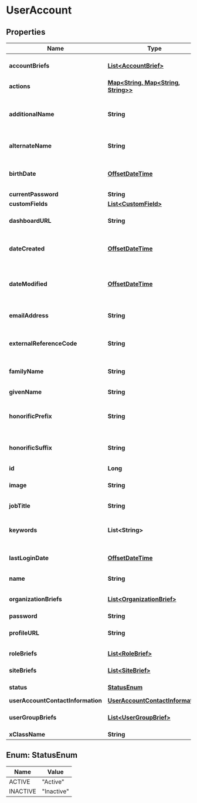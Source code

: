 # UserAccount

## Properties
Name | Type | Description | Notes
------------ | ------------- | ------------- | -------------
**accountBriefs** | [**List&lt;AccountBrief&gt;**](AccountBrief.md) | A list of the user&#x27;s account. |  [optional]
**actions** | [**Map&lt;String, Map&lt;String, String&gt;&gt;**](Map.md) |  |  [optional]
**additionalName** | **String** | The user&#x27;s additional name (e.g., middle name). |  [optional]
**alternateName** | **String** | The user&#x27;s alias or screen name. |  [optional]
**birthDate** | [**OffsetDateTime**](OffsetDateTime.md) | The user&#x27;s date of birth, in ISO 8601 format. |  [optional]
**currentPassword** | **String** |  |  [optional]
**customFields** | [**List&lt;CustomField&gt;**](CustomField.md) |  |  [optional]
**dashboardURL** | **String** | A relative URL to the user&#x27;s dashboard. |  [optional]
**dateCreated** | [**OffsetDateTime**](OffsetDateTime.md) | The creation date of the user&#x27;s account. |  [optional]
**dateModified** | [**OffsetDateTime**](OffsetDateTime.md) | The last time any field of the user&#x27;s account was changed. |  [optional]
**emailAddress** | **String** | The user&#x27;s main email address. |  [optional]
**externalReferenceCode** | **String** | The optional external key of this user account. |  [optional]
**familyName** | **String** | The user&#x27;s surname (last name). |  [optional]
**givenName** | **String** | The user&#x27;s first name. |  [optional]
**honorificPrefix** | **String** | The user&#x27;s title (e.g., Dr., Mr., Mrs, Ms., etc.). |  [optional]
**honorificSuffix** | **String** | The user&#x27;s suffix (e.g., II, Jr., PhD, etc.). |  [optional]
**id** | **Long** | The user&#x27;s ID. |  [optional]
**image** | **String** | A relative URL to the user&#x27;s profile image. |  [optional]
**jobTitle** | **String** | The user&#x27;s job title. |  [optional]
**keywords** | **List&lt;String&gt;** | A list of keywords describing the user. |  [optional]
**lastLoginDate** | [**OffsetDateTime**](OffsetDateTime.md) | The last time the user logged in. |  [optional]
**name** | **String** | The user&#x27;s full name. |  [optional]
**organizationBriefs** | [**List&lt;OrganizationBrief&gt;**](OrganizationBrief.md) | A list of the user&#x27;s organizations. |  [optional]
**password** | **String** |  |  [optional]
**profileURL** | **String** | A relative URL to the user&#x27;s profile. |  [optional]
**roleBriefs** | [**List&lt;RoleBrief&gt;**](RoleBrief.md) | A list of the user&#x27;s roles. |  [optional]
**siteBriefs** | [**List&lt;SiteBrief&gt;**](SiteBrief.md) | A list of the user&#x27;s sites. |  [optional]
**status** | [**StatusEnum**](#StatusEnum) | The user&#x27;s status. |  [optional]
**userAccountContactInformation** | [**UserAccountContactInformation**](UserAccountContactInformation.md) |  |  [optional]
**userGroupBriefs** | [**List&lt;UserGroupBrief&gt;**](UserGroupBrief.md) | A list of the user&#x27;s userGroups. |  [optional]
**xClassName** | **String** |  |  [optional]

<a name="StatusEnum"></a>
## Enum: StatusEnum
Name | Value
---- | -----
ACTIVE | &quot;Active&quot;
INACTIVE | &quot;Inactive&quot;
